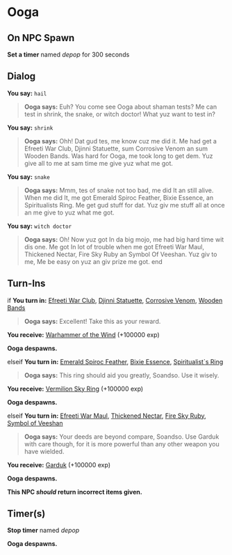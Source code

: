 # Ooga
## On NPC Spawn

**Set a timer** named *depop* for 300 seconds
## Dialog

**You say:** `hail`



>**Ooga says:** Euh? You come see Ooga about shaman tests? Me can test in shrink, the snake, or witch doctor! What yuz want to test in?

**You say:** `shrink`



>**Ooga says:** Ohh! Dat gud tes, me know cuz me did it. Me had get a Efreeti War Club, Djinni Statuette, sum Corrosive Venom an sum Wooden Bands. Was hard for Ooga, me took long to get dem. Yuz give all to me at sam time me give yuz what me got.

**You say:** `snake`



>**Ooga says:** Mmm, tes of snake not too bad, me did It an still alive. When me did It, me got Emerald Spiroc Feather, Bixie Essence, an Spiritualists Ring. Me get gud stuff for dat. Yuz giv me stuff all at once an me give to yuz what me got.

**You say:** `witch doctor`



>**Ooga says:** Oh! Now yuz got In da big mojo, me had big hard time wit dis one. Me got In lot of trouble when me got Efreeti War Maul, Thickened Nectar, Fire Sky Ruby an Symbol Of Veeshan. Yuz giv to me, Me be easy on yuz an giv prize me got.
end

## Turn-Ins



if **You turn in:** [Efreeti War Club](/item/20845), [Djinni Statuette](/item/20955), [Corrosive Venom](/item/20842), [Wooden Bands](/item/20841)




>**Ooga says:** Excellent! Take this as your reward.


 **You receive:**  [Warhammer of the Wind](/item/27729) (+100000 exp)


**Ooga despawns.**

elseif **You turn in:** [Emerald Spiroc Feather](/item/20962), [Bixie Essence](/item/20843), [Spiritualist\`s Ring](/item/20844)



>**Ooga says:** This ring should aid you greatly, Soandso. Use it wisely.


 **You receive:**  [Vermilion Sky Ring](/item/27730) (+100000 exp)


**Ooga despawns.**

elseif **You turn in:** [Efreeti War Maul](/item/20846), [Thickened Nectar](/item/20969), [Fire Sky Ruby](/item/20848), [Symbol of Veeshan](/item/20847)



>**Ooga says:** Your deeds are beyond compare, Soandso. Use Garduk with care though, for it is more powerful than any other weapon you have wielded.


 **You receive:**  [Garduk](/item/11694) (+100000 exp)


**Ooga despawns.**

**This NPC *should* return incorrect items given.**

## Timer(s)

**Stop timer** named *depop*

**Ooga despawns.**




